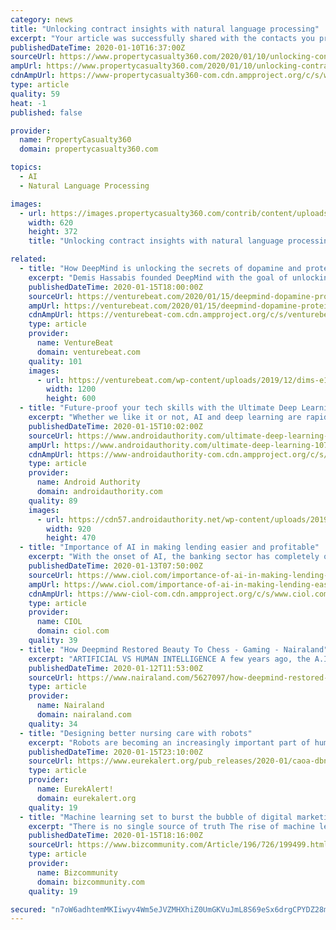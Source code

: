 ```yaml
---
category: news
title: "Unlocking contract insights with natural language processing"
excerpt: "Your article was successfully shared with the contacts you provided. Artificial intelligence solutions using natural language processing (NLP) have emerged to address the challenge of fewer human experts available to determine the content and intent of policy wordings. (Photo: iStock) Large commercial and specialty insurance is a complex ..."
publishedDateTime: 2020-01-10T16:37:00Z
sourceUrl: https://www.propertycasualty360.com/2020/01/10/unlocking-contract-insights-with-natural-language-processing/
ampUrl: https://www.propertycasualty360.com/2020/01/10/unlocking-contract-insights-with-natural-language-processing/?amp=1
cdnAmpUrl: https://www-propertycasualty360-com.cdn.ampproject.org/c/s/www.propertycasualty360.com/2020/01/10/unlocking-contract-insights-with-natural-language-processing/?amp=1
type: article
quality: 59
heat: -1
published: false

provider:
  name: PropertyCasualty360
  domain: propertycasualty360.com

topics:
  - AI
  - Natural Language Processing

images:
  - url: https://images.propertycasualty360.com/contrib/content/uploads/sites/414/2020/01/Solution_Coding_iStock.jpg
    width: 620
    height: 372
    title: "Unlocking contract insights with natural language processing"

related:
  - title: "How DeepMind is unlocking the secrets of dopamine and protein folding with AI"
    excerpt: "Demis Hassabis founded DeepMind with the goal of unlocking answers to some of the world’s toughest questions by recreating intelligence itself. His ambition remains just that — an ambition — but Hassabis and colleagues inched closer to realizing it this week with the publication of papers in Nature addressing two formidable challenges in ..."
    publishedDateTime: 2020-01-15T18:00:00Z
    sourceUrl: https://venturebeat.com/2020/01/15/deepmind-dopamine-protein-folding-ai/
    ampUrl: https://venturebeat.com/2020/01/15/deepmind-dopamine-protein-folding-ai/amp/
    cdnAmpUrl: https://venturebeat-com.cdn.ampproject.org/c/s/venturebeat.com/2020/01/15/deepmind-dopamine-protein-folding-ai/amp/
    type: article
    provider:
      name: VentureBeat
      domain: venturebeat.com
    quality: 101
    images:
      - url: https://venturebeat.com/wp-content/uploads/2019/12/dims-e1575998404106.jpg?fit=1200%2C600&strip=all
        width: 1200
        height: 600
  - title: "Future-proof your tech skills with the Ultimate Deep Learning Bundle"
    excerpt: "Whether we like it or not, AI and deep learning are rapidly becoming part of our daily lives. So far, the rise of AI hasn’t led to toasters becoming our overlords, but there are high-paying jobs being created. You can pick up the Ultimate Deep Learning and NLP Certification Bundle for the skills you’ll need to join this revolution."
    publishedDateTime: 2020-01-15T10:02:00Z
    sourceUrl: https://www.androidauthority.com/ultimate-deep-learning-1073754/
    ampUrl: https://www.androidauthority.com/ultimate-deep-learning-1073754/amp/
    cdnAmpUrl: https://www-androidauthority-com.cdn.ampproject.org/c/s/www.androidauthority.com/ultimate-deep-learning-1073754/amp/
    type: article
    provider:
      name: Android Authority
      domain: androidauthority.com
    quality: 89
    images:
      - url: https://cdn57.androidauthority.net/wp-content/uploads/2019/11/Businessman-and-robot-shaking-hands-920x470.jpg
        width: 920
        height: 470
  - title: "Importance of AI in making lending easier and profitable"
    excerpt: "With the onset of AI, the banking sector has completely over-hauled the lending process; simple, cost-effective, and profitable for both lender and borrower. With the rising number of smartphone users across India, the digital mode of payment has been increased dynamically. In “India Fintech 2019” report, Unified Payments Interface (UPI ..."
    publishedDateTime: 2020-01-13T07:50:00Z
    sourceUrl: https://www.ciol.com/importance-of-ai-in-making-lending-easier-and-profitable/
    ampUrl: https://www.ciol.com/importance-of-ai-in-making-lending-easier-and-profitable/amp/
    cdnAmpUrl: https://www-ciol-com.cdn.ampproject.org/c/s/www.ciol.com/importance-of-ai-in-making-lending-easier-and-profitable/amp/
    type: article
    provider:
      name: CIOL
      domain: ciol.com
    quality: 39
  - title: "How Deepmind Restored Beauty To Chess - Gaming - Nairaland"
    excerpt: "ARTIFICIAL VS HUMAN INTELLIGENCE A few years ago, the A.I. company DeepMind set out to use games to hack human intelligence. They thought that if they could invent a better computing system, one that taught itself how to do things without human bias or preconceptions, they could “solve intelligence and then use it to solve a lot of other ..."
    publishedDateTime: 2020-01-12T11:53:00Z
    sourceUrl: https://www.nairaland.com/5627097/how-deepmind-restored-beauty-chess
    type: article
    provider:
      name: Nairaland
      domain: nairaland.com
    quality: 34
  - title: "Designing better nursing care with robots"
    excerpt: "Robots are becoming an increasingly important part of human care ... both in the categories of \"Information System\" and \"Artificial Intelligence\". JAS has been in the 1st quantile (Q1) in all three categories it belongs to. Why publish with us: Fast and high quality peer review; Simple and effective online submission system; Widest possible ..."
    publishedDateTime: 2020-01-15T23:10:00Z
    sourceUrl: https://www.eurekalert.org/pub_releases/2020-01/caoa-dbn011420.php
    type: article
    provider:
      name: EurekAlert!
      domain: eurekalert.org
    quality: 19
  - title: "Machine learning set to burst the bubble of digital marketing"
    excerpt: "There is no single source of truth The rise of machine learning will require digital marketers to give more agency to the main platforms such as Google and Facebook to manage and price the campaigns. Because they have so much data that they are legally prohibited from exporting to a third party, digital leaders have to trust the mega-platforms ..."
    publishedDateTime: 2020-01-15T18:16:00Z
    sourceUrl: https://www.bizcommunity.com/Article/196/726/199499.html
    type: article
    provider:
      name: Bizcommunity
      domain: bizcommunity.com
    quality: 19

secured: "n7oW6adhtemMKIiwyv4Wm5eJVZMHXhiZ0UmGKVuJmL8S69eSx6drgCPYDZ28mx7+ZLuNd209vTdaFkR0RCc8jHdmaef93CkvvuhFGLBa3hwH8DUtJCwQOGBOoITNn+t1yNkuqgJnb9ERev/gh3k4FlOkbHnwfyygfFSmtNkYUMXAzzZoeavUqkHCUfbhY0hKvjdMAOFhWPFe7uZv4Q/RB2774dKoNl5KrMbgv2MxvNTRI1ZjDTlBe29V2eYe7ekLiHDOaDzKvAOIhkelZfpVf1H1O4yZ0A6ZRB8qQiMF5DAZVLcaTgI0ZNR+WzGmTZZGolyTuhbRi+ZhTXAr/aALIonXxlMoB2vr49HaQliPeFkuprqV77GGxj+arQI7JcgZx1lUdccZOmVOUIVXFYgGgysTy+E31dUw5e446hawlSMHfyp3cDsOdhoyRvYOTsro5Bs/oy0bzyq10oH6JYGOiA==;jKFT63qjAUlXc99Zqc9rnQ=="
---
```


